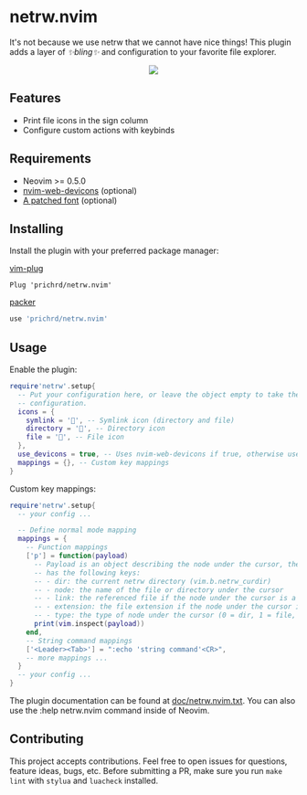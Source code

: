 # netrw.nvim

It's not because we use netrw that we cannot have nice things! This plugin adds
a layer of *✨bling✨* and configuration to your favorite file explorer.

<p align="center">
<img src="https://user-images.githubusercontent.com/3706527/203861361-2bead1ca-a8d2-46bf-b7ed-28ebc3b0589e.png">
</p>

## Features

- Print file icons in the sign column
- Configure custom actions with keybinds

## Requirements

- Neovim >= 0.5.0
- [nvim-web-devicons](https://github.com/nvim-tree/nvim-web-devicons) (optional)
- [A patched font](https://www.nerdfonts.com/) (optional)

## Installing

Install the plugin with your preferred package manager:

[vim-plug](https://github.com/junegunn/vim-plug)

```vim
Plug 'prichrd/netrw.nvim'
```

[packer](https://github.com/wbthomason/packer.nvim)

```lua
use 'prichrd/netrw.nvim'
```

## Usage

Enable the plugin:

```lua
require'netrw'.setup{
  -- Put your configuration here, or leave the object empty to take the default
  -- configuration.
  icons = {
    symlink = '', -- Symlink icon (directory and file)
    directory = '', -- Directory icon
    file = '', -- File icon
  },
  use_devicons = true, -- Uses nvim-web-devicons if true, otherwise use the file icon specified above
  mappings = {}, -- Custom key mappings
}
```

Custom key mappings:

```lua
require'netrw'.setup{
  -- your config ...

  -- Define normal mode mapping
  mappings = {
    -- Function mappings
    ['p'] = function(payload)
      -- Payload is an object describing the node under the cursor, the object
      -- has the following keys:
      -- - dir: the current netrw directory (vim.b.netrw_curdir)
      -- - node: the name of the file or directory under the cursor
      -- - link: the referenced file if the node under the cursor is a symlink
      -- - extension: the file extension if the node under the cursor is a file
      -- - type: the type of node under the cursor (0 = dir, 1 = file, 2 = symlink)
      print(vim.inspect(payload))
    end,
    -- String command mappings
    ['<Leader><Tab>'] = ":echo 'string command'<CR>",
    -- more mappings ...
  }
  -- your config ...
}
```

The plugin documentation can be found at [doc/netrw.nvim.txt](doc/netrw.nvim.txt).
You can also use the :help netrw.nvim command inside of Neovim.

## Contributing

This project accepts contributions. Feel free to open issues for questions, feature ideas, bugs, etc.
Before submitting a PR, make sure you run `make lint` with `stylua` and `luacheck` installed.

